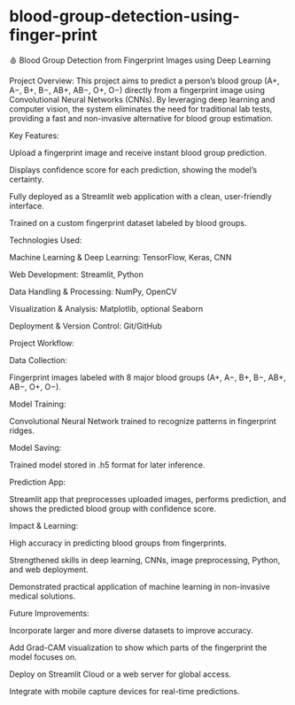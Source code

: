 # blood-group-detection-using-finger-print
🩸 Blood Group Detection from Fingerprint Images using Deep Learning

Project Overview:
This project aims to predict a person’s blood group (A+, A−, B+, B−, AB+, AB−, O+, O−) directly from a fingerprint image using Convolutional Neural Networks (CNNs). By leveraging deep learning and computer vision, the system eliminates the need for traditional lab tests, providing a fast and non-invasive alternative for blood group estimation.

Key Features:

Upload a fingerprint image and receive instant blood group prediction.

Displays confidence score for each prediction, showing the model’s certainty.

Fully deployed as a Streamlit web application with a clean, user-friendly interface.

Trained on a custom fingerprint dataset labeled by blood groups.

Technologies Used:

Machine Learning & Deep Learning: TensorFlow, Keras, CNN

Web Development: Streamlit, Python

Data Handling & Processing: NumPy, OpenCV

Visualization & Analysis: Matplotlib, optional Seaborn

Deployment & Version Control: Git/GitHub

Project Workflow:

Data Collection:

Fingerprint images labeled with 8 major blood groups (A+, A−, B+, B−, AB+, AB−, O+, O−).

Model Training:

Convolutional Neural Network trained to recognize patterns in fingerprint ridges.

Model Saving:

Trained model stored in .h5 format for later inference.

Prediction App:

Streamlit app that preprocesses uploaded images, performs prediction, and shows the predicted blood group with confidence score.

Impact & Learning:

High accuracy in predicting blood groups from fingerprints.

Strengthened skills in deep learning, CNNs, image preprocessing, Python, and web deployment.

Demonstrated practical application of machine learning in non-invasive medical solutions.

Future Improvements:

Incorporate larger and more diverse datasets to improve accuracy.

Add Grad-CAM visualization to show which parts of the fingerprint the model focuses on.

Deploy on Streamlit Cloud or a web server for global access.

Integrate with mobile capture devices for real-time predictions.

